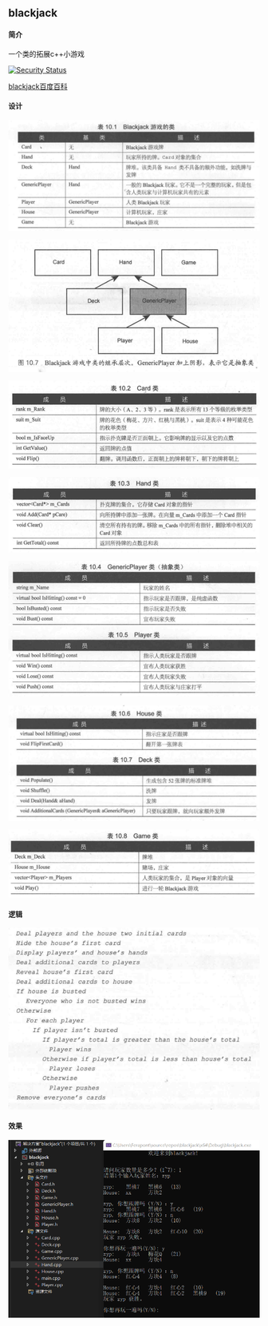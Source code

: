 ## blackjack

#### 简介

一个类的拓展c++小游戏

[![Security Status](https://s.murphysec.com/badge/ferapontqiezi/blackjack.svg)](https://www.murphysec.com/p/ferapontqiezi/blackjack)

[blackjack百度百科](https://baike.baidu.com/item/black%20jack/8547846)

#### 设计

![image-20220414121741530](img/1.png)

![image-20220414121811374](img/2.png)

![image-20220414121824470](img/3.png)

![image-20220414121831461](img/4.png)

![image-20220414121846075](img/5.png)

![image-20220414121854656](img/6.png)

![image-20220414121901500](img/7.png)

#### 逻辑

![image-20220414121926650](img/8.png)

#### 效果

![image-20220414213150436](img/9.png)
